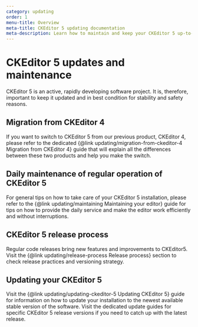 ```yaml
---
category: updating
order: 1
menu-title: Overview
meta-title: CKEditor 5 updating documentation
meta-description: Learn how to maintain and keep your CKEditor 5 up-to-date at all times.
---
```


# CKEditor 5 updates and maintenance

CKEditor 5 is an active, rapidly developing software project. It is, therefore, important to keep it updated and in best condition for stability and safety reasons.

## Migration from CKEditor 4

If you want to switch to CKEditor 5 from our previous product, CKEditor 4, please refer to the dedicated {@link updating/migration-from-ckeditor-4 Migration from CKEditor 4} guide that will explain all the differences between these two products and help you make the switch.

## Daily maintenance of regular operation of CKEditor 5

For general tips on how to take care of your CKEditor 5 installation, please refer to the {@link updating/maintaining Maintaining your editor} guide for tips on how to provide the daily service and make the editor work efficiently and without interruptions.

## CKEditor 5 release process

Regular code releases bring new features and improvements to CKEditor5. Visit the {@link updating/release-process Release process} section to check release practices and versioning strategy.

## Updating your CKEditor 5

Visit the {@link updating/updating-ckeditor-5 Updating CKEditor 5} guide for information on how to update your installation to the newest available stable version of the software. Visit the dedicated update guides for specific CKEditor 5 release versions if you need to catch up with the latest release.
